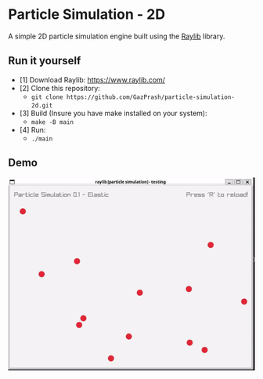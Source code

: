 # Particle Simulation - 2D
A simple 2D particle simulation engine built using the [Raylib](https://www.raylib.com/) library.

## Run it yourself
- [1] Download Raylib: https://www.raylib.com/
- [2] Clone this repository:
  - `git clone https://github.com/GazPrash/particle-simulation-2d.git`
- [3] Build (Insure you have make installed on your system):
  - `make -B main`
- [4] Run:
  - `./main`

## Demo
![Particle Simulation Demo](demo/particle_sim_engine.gif)
